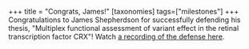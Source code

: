 +++
title = "Congrats, James!"
[taxonomies]
tags=["milestones"]
+++
Congratulations to James Shepherdson for successfully defending his thesis, "Multiplex functional assessment of variant effect in the retinal transcription factor CRX"! Watch [a recording of the defense here](https://wustl.box.com/s/e2npa2bbpbc1zpzdwr7jdxp7ere3wnwx).
